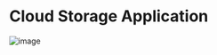 # Cloud Storage Application



![image](https://github.com/46Karthik/Blackbox_FrontEnd/assets/104157027/3c80d194-d81f-4c21-91cd-4015fa82a1af)

